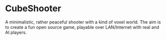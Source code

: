 # CubeShooter
A minimalistic, rather peaceful shooter with a kind of voxel world.
The aim is to create a fun open source game, playable over LAN/Internet with real and AI players.
